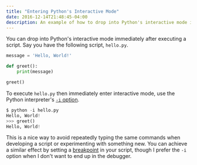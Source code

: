 ```yaml
---
title: "Entering Python's Interactive Mode"
date: 2016-12-14T21:48:45-04:00
description: An example of how to drop into Python's interactive mode immediately after executing a script
---
```


You can drop into Python's interactive mode immediately after executing a script. Say you have the following script, `hello.py`.

```python
message = 'Hello, World!'

def greet():
    print(message)

greet()
```

To execute `hello.py` then immediately enter interactive mode, use the Python interpreter's [`-i` option](https://docs.python.org/3/using/cmdline.html#cmdoption-i).

```python
$ python -i hello.py
Hello, World!
>>> greet()
Hello, World!
```

This is a nice way to avoid repeatedly typing the same commands when developing a script or experimenting with something new. You can achieve a similar effect by setting a [breakpoint](https://docs.python.org/3/library/pdb.html#pdb.set_trace) in your script, though I prefer the `-i` option when I don't want to end up in the debugger.
